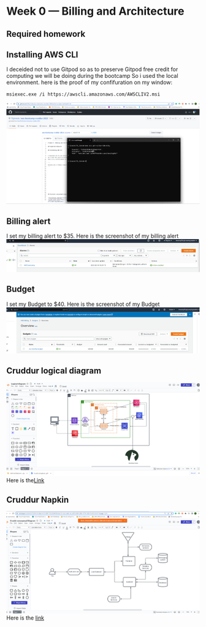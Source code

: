 # Week 0 — Billing and Architecture

## Required homework

## Installing AWS CLI 


I deceided not to use Gitpod so as to preserve Gitpod free credit for computing we will be doing during the bootcamp
So i used the local environment.
here is the proof of my confifuration on my window:

```
msiexec.exe /i https://awscli.amazonaws.com/AWSCLIV2.msi
```
![Proof of AWS CLI](Assets/Proof-of-CLI-week-0.png)

## Billing alert

I set my billing alert to $35.
Here is the screenshot of my billing alert 
![Billing alert](Assets/Billing-alert-week-0.png)

## Budget

I set my Budget to $40.
Here is the screenshot of my Budget
![Budget](Assets/Budget-week-0.png)


## Cruddur logical diagram

![Logical diagram](Assets/Logical-diagram-week-0.png)
Here is the[Link](https://lucid.app/lucidchart/722461c4-e0ee-4315-988f-7d3c0344f854/edit?invitationId=inv_e695b989-c290-4779-b055-81a430b3c811&page=exryeL7mQxpm#)



## Cruddur Napkin

![Napkin](Assets/Conceptual-diagram-week-0.png)
Here is the [link](https://lucid.app/lucidchart/722461c4-e0ee-4315-988f-7d3c0344f854/edit?viewport_loc=-205%2C-381%2C2219%2C1055%2C0_0&invitationId=inv_e695b989-c290-4779-b055-81a430b3c811)
